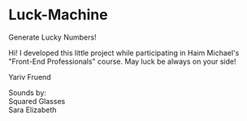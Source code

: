 # Luck-Machine
Generate Lucky Numbers!

Hi!
I developed this little project while participating in Haim Michael's "Front-End Professionals" course.
May luck be always on your side!

Yariv Fruend

Sounds by:<br> 
Squared Glasses<br> 
Sara Elizabeth
